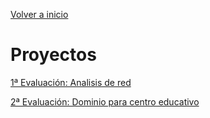 [Volver a inicio](../index.md)

# Proyectos

[1ª Evaluación: Analisis de red](Ev1_Analisis_de_Redes/Ev1_DCF_Readme.md)

[2ª Evaluación: Dominio para centro educativo](Ev1_Dominio_para_centro_educativo/Ev2_DCF_Readme.md)